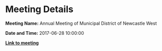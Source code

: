 # Meeting Details

**Meeting Name:** Annual Meeting of Municipal District of Newcastle West

**Date and Time:** 2017-06-28 10:00:00

**<a href="https://www.limerick.ie/council/whats-on/annual-meeting-municipal-district-newcastle-west-1" target="_blank">Link to meeting</a>**
